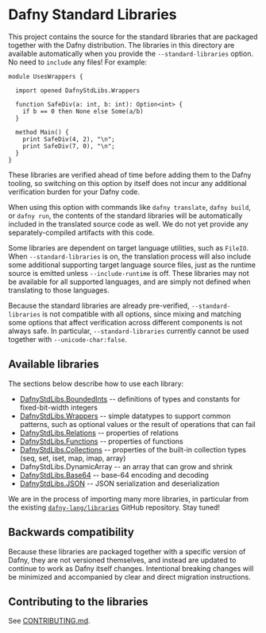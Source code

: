 # Dafny Standard Libraries

This project contains the source for the standard libraries
that are packaged together with the Dafny distribution.
The libraries in this directory are available automatically
when you provide the `--standard-libraries` option.
No need to `include` any files! For example:

<!-- %check-verify -->
```dafny
module UsesWrappers {

  import opened DafnyStdLibs.Wrappers

  function SafeDiv(a: int, b: int): Option<int> {
    if b == 0 then None else Some(a/b)
  }

  method Main() {
    print SafeDiv(4, 2), "\n";
    print SafeDiv(7, 0), "\n";
  }
}
```

These libraries are verified ahead of time before adding them to the Dafny tooling,
so switching on this option by itself does not incur any additional verification burden for your Dafny code.

When using this option with commands like `dafny translate`, `dafny build`, or `dafny run`,
the contents of the standard libraries will be automatically included in the translated source code as well.
We do not yet provide any separately-compiled artifacts with this code.

Some libraries are dependent on target language utilities, such as `FileIO`.
When `--standard-libraries` is on,
the translation process will also include some additional supporting target language source files,
just as the runtime source is emitted unless `--include-runtime` is off.
These libraries may not be available for all supported languages,
and are simply not defined when translating to those languages.

Because the standard libraries are already pre-verified, `--standard-libraries` is not compatible with all options,
since mixing and matching some options that affect verification across different components is not always safe.
In particular, `--standard-libraries` currently cannot be used together with `--unicode-char:false`.

## Available libraries

The sections below describe how to use each library:

- [DafnyStdLibs.BoundedInts](src/DafnyStdLibs/BoundedInts) -- definitions of types and constants for fixed-bit-width integers
- [DafnyStdLibs.Wrappers](src/DafnyStdLibs/Wrappers) -- simple datatypes to support common patterns, such as optional values or the result of operations that can fail
- [DafnyStdLibs.Relations](src/DafnyStdLibs/Relations) -- properties of relations
- [DafnyStdLibs.Functions](src/DafnyStdLibs/Functions) -- properties of functions
- [DafnyStdLibs.Collections](src/DafnyStdLibs/Collections) -- properties of the built-in collection types (seq, set, iset, map, imap, array)
- DafnyStdLibs.DynamicArray -- an array that can grow and shrink
- [DafnyStdLibs.Base64](src/DafnyStdLibs/Base64) -- base-64 encoding and decoding
- [DafnyStdLibs.JSON](src/DafnyStdLibs/JSON) -- JSON serialization and deserialization

We are in the process of importing many more libraries,
in particular from the existing [`dafny-lang/libraries`](https://github.com/dafny-lang/libraries) GitHub repository.
Stay tuned!

## Backwards compatibility

Because these libraries are packaged together with a specific version of Dafny,
they are not versioned themselves, and instead are updated to continue to work as Dafny itself changes.
Intentional breaking changes will be minimized and accompanied by clear and direct migration instructions.

## Contributing to the libraries

See [CONTRIBUTING.md](CONTRIBUTING.md).
